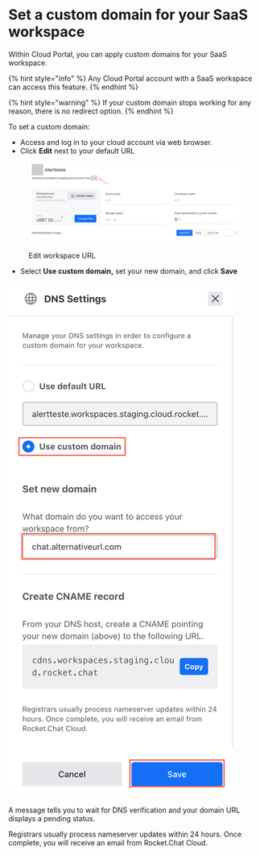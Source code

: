 # Set a custom domain for your SaaS workspace

Within Cloud Portal, you can apply custom domains for your SaaS workspace.

{% hint style="info" %}
Any Cloud Portal account with a SaaS workspace can access this feature.
{% endhint %}

{% hint style="warning" %}
&#x20;If your custom domain stops working for any reason, there is no redirect option.
{% endhint %}

To set a custom domain:

* Access and log in to your cloud account via web browser.
* Click **Edit** next to your default URL

<figure><img src="../../../.gitbook/assets/Edit workspace URL.png" alt=""><figcaption><p>Edit workspace URL</p></figcaption></figure>

* Select **Use custom domain,** set your new domain, and click **Save**

****![DNS settings](<../../../.gitbook/assets/DNS settings saas.png>)****

A message tells you to wait for DNS verification and your domain URL displays a pending status.

Registrars usually process nameserver updates within 24 hours. Once complete, you will receive an email from Rocket.Chat Cloud.
